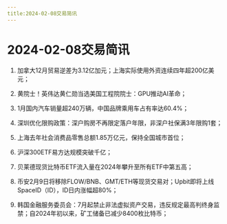 ```yaml
---
title:2024-02-08交易简讯
---
```

# 2024-02-08交易简讯
1. 加拿大12月贸易逆差为3.12亿加元；上海实际使用外资连续四年超200亿美元；

2. 黄院士！英伟达黄仁勋当选美国工程院院士：GPU推动AI革命；

3. 1月国内汽车销量超240万辆，中国品牌乘用车占有率达60.4%；

4. 深圳优化限购政策：深户购房不再限定落户年限，非深户社保满3年限购1套；

5. 上海去年社会消费品零售总额1.85万亿元，保持全国城市首位；

6. 沪深300ETF易方达规模突破千亿；

7. 贝莱德现货比特币ETF流入量在2024年攀升至所有ETF中第五高；

8. 币安2月9日将移除FLOW/BNB、GMT/ETH等现货交易对；Upbit即将上线SpaceID（ID），ID日内涨幅超80%；

9. 韩国金融服务委员会：7月起禁止非法虚拟资产交易，违反规定最高判终身监禁；自2024年初以来，矿工储备已减少8400枚比特币；